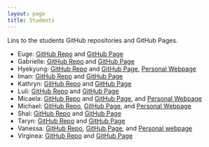 ```yaml
---
layout: page
title: Students
---
```


Lins to the students GitHub repositories and GitHub Pages. 

- Euge:  [GitHub Repo](https://github.com/eugestumm/eugestumm.github.io) and [GitHub Page](https://eugestumm.github.io/)
- Gabrielle:  [GitHub Repo](https://github.com/gjeanlouis/gjeanlouis.github.io) and [GitHub Page](https://gjeanlouis.github.io)
- Hyekyung: [GitHub Repo](https://github.com/austraea/hyekyung) and [GitHub Page](https://austraea.github.io/hyekyung/), [Personal Webpage](https://austraea.github.io/)
- Iman:  [GitHub Repo](https://github.com/imangareeboo/imangareeboo.github.io) and [GitHub Page](https://imangareeboo.github.io/)
- Kathryn:  [GitHub Repo](https://github.com/kes151/kes151.github.io) and [GitHub Page](https://kes151.github.io/)
- Luli:  [GitHub Repo](https://github.com/lulischmader/lulischmader.github.io) and [GitHub Page](https://lulischmader.github.io/)
- Micaela: [GitHub Repo](https://github.com/mdonabella/ENG613) and [GitHub Page](https://mdonabella.github.io/ENG613), and [Personal Webpage](https://mdonabella.github.io/)
- Michael:  [GitHub Repo](https://github.com/mrileysoriano/mrileysoriano.github.io), [GitHub Page](https://mrileysoriano.github.io), and [Personal Webpage](http://michaelsoriano.net/)
- Shai:  [GitHub Repo](https://github.com/shai-cohen/shai-cohen.github.io) and [GitHub Page](https://shai-cohen.github.io/)
- Taryn: [GitHub Repo](https://github.com/taryneliana/taryneliana.github.io) and [GitHub Page](https://taryneliana.github.io/)
- Vanessa: [GitHub Repo](https://github.com/vanessabcs/DH2023), [GitHub Page](https://vanessabcs.github.io/DH2023/), and [Personal webpage](https://vanessabcs.github.io/)
- Virginea:  [GitHub Repo](https://github.com/novackvirginea/novackvirginea.github.io) and [GitHub Page](https://novackvirginea.github.io/)
